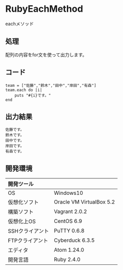 # RubyEachMethod
eachメソッド

## 処理
配列の内容をfor文を使って出力します。

## コード
```
team = ["佐藤","鈴木","田中","岸田","有森"]
team.each do |i|
    puts "#{i}です。"
end
```

## 出力結果  
```
佐藤です。
鈴木です。
田中です。
岸田です。
有森です。
```
  
## 開発環境
| 開発ツール |  |
|:-|:-|
| OS | Windows10 |
| 仮想化ソフト | Oracle VM VirtualBox 5.2 |
| 構築ソフト | Vagrant 2.0.2 |
| 仮想化上OS | CentOS 6.9 |
| SSHクライアント | PuTTY 0.6.8 |
| FTPクライアント | Cyberduck 6.3.5 |
| エディタ | Atom 1.24.0 |
| 開発言語 | Ruby 2.4.0 |
